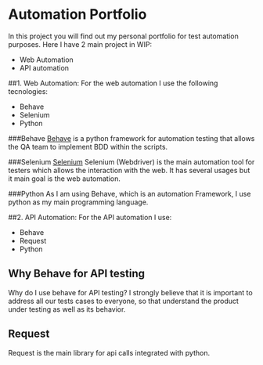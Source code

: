 # Automation Portfolio
In this project you will find out my personal portfolio for test automation purposes.
Here I have 2 main project in WIP:
- Web Automation
- API automation

##1. Web Automation:
For the web automation I use the following tecnologies:
- Behave
- Selenium
- Python

###Behave 
[Behave](https://behave.readthedocs.io/en/latest/) is a python framework for automation testing that allows the QA team to implement BDD within the scripts.


###Selenium
[Selenium](https://www.selenium.dev/) Selenium (Webdriver) is the main automation tool for testers which allows the interaction with the web. It has several usages but it main goal is the web automation. 

###Python
As I am using Behave, which is an automation Framework, I use python as my main programming language.

##2. API Automation:
For the API automation I use:
- Behave
- Request
- Python

## Why Behave for API testing
Why do I use behave for API testing? I strongly believe that it is important to address all our tests cases to everyone, so that understand the product under testing as well as its behavior. 

## Request
Request is the main library for api calls integrated with python.

 
